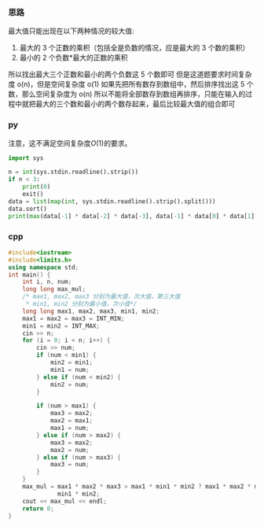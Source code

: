 ### 思路

最大值只能出现在以下两种情况的较大值:<br>

1. 最大的 3 个正数的乘积（包括全是负数的情况，应是最大的 3 个数的乘积）
2. 最小的 2 个负数\*最大的正数的乘积

所以找出最大三个正数和最小的两个负数这 5 个数即可
但是这道题要求时间复杂度 o(n)，但是空间复杂度 o(1)
如果先把所有数存到数组中，然后排序找出这 5 个数，那么空间复杂度为 o(n)
所以不能将全部数存到数组再排序，只能在输入的过程中就把最大的三个数和最小的两个数存起来，最后比较最大值的组合即可

### py

注意，这不满足空间复杂度$O(1)$的要求。

```python
import sys

n = int(sys.stdin.readline().strip())
if n < 3:
    print(0)
    exit()
data = list(map(int, sys.stdin.readline().strip().split()))
data.sort()
print(max(data[-1] * data[-2] * data[-3], data[-1] * data[0] * data[1]))


```

### cpp

```cpp
#include<iostream>
#include<limits.h>
using namespace std;
int main() {
    int i, n, num;
    long long max_mul;
    /* max1, max2, max3 分别为最大值，次大值，第三大值
     * min1, min2 分别为最小值，次小值*/
    long long max1, max2, max3, min1, min2;
    max1 = max2 = max3 = INT_MIN;
    min1 = min2 = INT_MAX;
    cin >> n;
    for (i = 0; i < n; i++) {
        cin >> num;
        if (num < min1) {
            min2 = min1;
            min1 = num;
        } else if (num < min2) {
            min2 = num;
        }

        if (num > max1) {
            max3 = max2;
            max2 = max1;
            max1 = num;
        } else if (num > max2) {
            max3 = max2;
            max2 = num;
        } else if (num > max3) {
            max3 = num;
        }
    }
    max_mul = max1 * max2 * max3 > max1 * min1 * min2 ? max1 * max2 * max3 : max1 *
              min1 * min2;
    cout << max_mul << endl;
    return 0;
}
```
